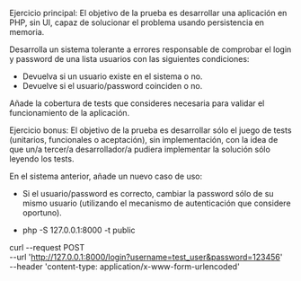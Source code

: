 Ejercicio principal: El objetivo de la prueba es desarrollar una aplicación en PHP, sin UI, capaz de solucionar el problema usando persistencia en memoria.         

Desarrolla un sistema tolerante a errores responsable de comprobar el login y password de una lista usuarios con las siguientes condiciones:         

- Devuelva si un usuario existe en el sistema o no.         
- Devuelve si el usuario/password coinciden o no.         

 Añade la cobertura de tests que consideres necesaria para validar el funcionamiento de la aplicación.         

Ejercicio bonus: El objetivo de la prueba es desarrollar sólo el juego de tests (unitarios, funcionales o aceptación), sin implementación, con la idea de que un/a tercer/a desarrollador/a pudiera implementar la solución sólo leyendo los tests.         

En el sistema anterior, añade un nuevo caso de uso:         

- Si el usuario/password es correcto, cambiar la password sólo de su mismo usuario (utilizando el mecanismo de autenticación que considere oportuno).


* php -S 127.0.0.1:8000 -t public


curl --request POST \
  --url 'http://127.0.0.1:8000/login?username=test_user&password=123456' \
  --header 'content-type: application/x-www-form-urlencoded'